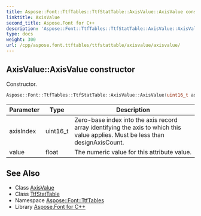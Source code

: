 ```yaml
---
title: Aspose::Font::TtfTables::TtfStatTable::AxisValue::AxisValue constructor
linktitle: AxisValue
second_title: Aspose.Font for C++
description: 'Aspose::Font::TtfTables::TtfStatTable::AxisValue::AxisValue constructor. Constructor in C++.'
type: docs
weight: 300
url: /cpp/aspose.font.ttftables/ttfstattable/axisvalue/axisvalue/
---
```

## AxisValue::AxisValue constructor


Constructor.

```cpp
Aspose::Font::TtfTables::TtfStatTable::AxisValue::AxisValue(uint16_t axisIndex, float value)
```


| Parameter | Type | Description |
| --- | --- | --- |
| axisIndex | uint16_t | Zero-base index into the axis record array identifying the axis to which this value applies. Must be less than designAxisCount. |
| value | float | The numeric value for this attribute value. |

## See Also

* Class [AxisValue](../)
* Class [TtfStatTable](../../)
* Namespace [Aspose::Font::TtfTables](../../../)
* Library [Aspose.Font for C++](../../../../)
